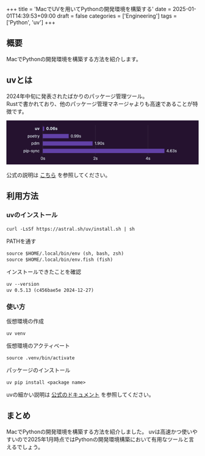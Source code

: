 +++
title = 'MacでUVを用いてPythonの開発環境を構築する'
date = 2025-01-01T14:39:53+09:00
draft = false
categories = ['Engineering']
tags = ['Python', 'uv']
+++

## 概要
MacでPythonの開発環境を構築する方法を紹介します。

## uvとは

2024年中旬に発表されたばかりのパッケージ管理ツール。  
Rustで書かれており、他のパッケージ管理マネージャよりも高速であることが特徴です。

![他のパッケージマネージャとの比較](img-032-001.png)

公式の説明は [こちら](https://docs.astral.sh/uv/) を参照してください。

## 利用方法

### uvのインストール

```shell
curl -LsSf https://astral.sh/uv/install.sh | sh
```

PATHを通す

```shell
source $HOME/.local/bin/env (sh, bash, zsh)
source $HOME/.local/bin/env.fish (fish)
```

インストールできたことを確認

```shell
uv --version
uv 0.5.13 (c456bae5e 2024-12-27)
```

### 使い方

仮想環境の作成

```shell
uv venv
```

仮想環境のアクティベート

```shell
source .venv/bin/activate
```

パッケージのインストール

```
uv pip install <package name>
```

uvの細かい説明は [公式のドキュメント](https://docs.astral.sh/uv/) を参照してください。


## まとめ

MacでPythonの開発環境を構築する方法を紹介しました。
uvは高速かつ使いやすいので2025年1月時点ではPythonの開発環境構築において有用なツールと言えるでしょう。
